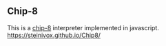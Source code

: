 ## Chip-8

This is a [chip-8](https://en.wikipedia.org/wiki/CHIP-8) interpreter implemented in javascript.
https://steinivox.github.io/Chip8/